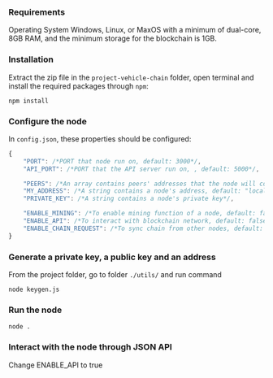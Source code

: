 ### Requirements

Operating System Windows, Linux, or MaxOS with a minimum of dual-core, 8GB RAM, and the minimum storage for the blockchain is 1GB.

### Installation

Extract the zip file in the `project-vehicle-chain` folder, open terminal and install the required packages through `npm`:

```
npm install
```

### Configure the node

In `config.json`, these properties should be configured:

```js
{
    "PORT": /*PORT that node run on, default: 3000*/,
    "API_PORT": /*PORT that the API server run on, , default: 5000*/,

    "PEERS": /*An array contains peers' addresses that the node will connect with, default is an empty array*/,
    "MY_ADDRESS": /*A string contains a node's address, default: "localhost:3000"*/,
    "PRIVATE_KEY": /*A string contains a node's private key*/,

    "ENABLE_MINING": /*To enable mining function of a node, default: false*/
    "ENABLE_API": /*To interact with blockchain network, default: false*/,
    "ENABLE_CHAIN_REQUEST": /*To sync chain from other nodes, default: false*/
}
```

### Generate a private key, a public key and an address

From the project folder, go to folder `./utils/` and run command

```
node keygen.js
```

### Run the node

```
node .
```

### Interact with the node through JSON API

Change ENABLE_API to true
